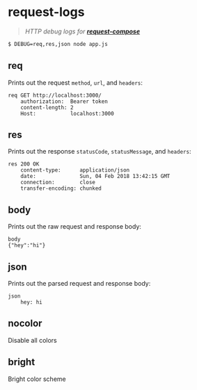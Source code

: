 
# request-logs

> _HTTP debug logs for **[request-compose]**_

```bash
$ DEBUG=req,res,json node app.js
```

## req

Prints out the request `method`, `url`, and `headers`:

```
req GET http://localhost:3000/
    authorization:  Bearer token
    content-length: 2
    Host:           localhost:3000
```

## res

Prints out the response `statusCode`, `statusMessage`, and `headers`:

```
res 200 OK
    content-type:      application/json
    date:              Sun, 04 Feb 2018 13:42:15 GMT
    connection:        close
    transfer-encoding: chunked

```

## body

Prints out the raw request and response body:

```
body
{"hey":"hi"}
```

## json

Prints out the parsed request and response body:

```
json
    hey: hi
```

## nocolor

Disable all colors

## bright

Bright color scheme


  [request-compose]: https://github.com/simov/request-compose
